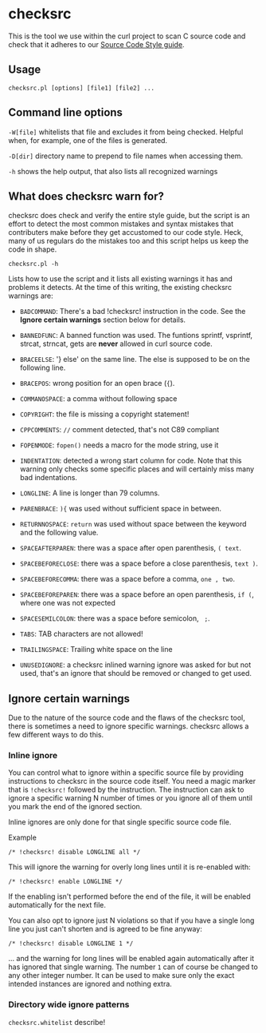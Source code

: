 # checksrc

This is the tool we use within the curl project to scan C source code and
check that it adheres to our [Source Code Style guide](CODE_STYLE.md).

## Usage

    checksrc.pl [options] [file1] [file2] ...

## Command line options

`-W[file]` whitelists that file and excludes it from being checked. Helpful
when, for example, one of the files is generated.

`-D[dir]` directory name to prepend to file names when accessing them.

`-h` shows the help output, that also lists all recognized warnings

## What does checksrc warn for?

checksrc does check and verify the entire style guide, but the script is an
effort to detect the most common mistakes and syntax mistakes that
contributers make before they get accustomed to our code style. Heck, many of
us regulars do the mistakes too and this script helps us keep the code in
shape.

    checksrc.pl -h

Lists how to use the script and it lists all existing warnings it has and
problems it detects. At the time of this writing, the existing checksrc
warnings are:

- `BADCOMMAND`: There's a bad !checksrc! instruction in the code. See the
   **Ignore certain warnings** section below for details.

- `BANNEDFUNC`: A banned function was used. The funtions sprintf, vsprintf,
   strcat, strncat, gets are **never** allowed in curl source code.

- `BRACEELSE`: '} else' on the same line. The else is supposed to be on the
  following line.

- `BRACEPOS`: wrong position for an open brace (`{`).

- `COMMANOSPACE`: a comma without following space

- `COPYRIGHT`: the file is missing a copyright statement!

- `CPPCOMMENTS`: `//` comment detected, that's not C89 compliant

- `FOPENMODE`: `fopen()` needs a macro for the mode string, use it

- `INDENTATION`: detected a wrong start column for code. Note that this warning
   only checks some specific places and will certainly miss many bad
   indentations.

- `LONGLINE`: A line is longer than 79 columns.

- `PARENBRACE`: `){` was used without sufficient space in between.

- `RETURNNOSPACE`: `return` was used without space between the keyword and the
   following value.

- `SPACEAFTERPAREN`: there was a space after open parenthesis, `( text`.

- `SPACEBEFORECLOSE`: there was a space before a close parenthesis, `text )`.

- `SPACEBEFORECOMMA`: there was a space before a comma, `one , two`.

- `SPACEBEFOREPAREN`: there was a space before an open parenthesis, `if (`,
   where one was not expected

- `SPACESEMILCOLON`: there was a space before semicolon, ` ;`.

- `TABS`: TAB characters are not allowed!

- `TRAILINGSPACE`: Trailing white space on the line

- `UNUSEDIGNORE`: a checksrc inlined warning ignore was asked for but not used,
   that's an ignore that should be removed or changed to get used.

## Ignore certain warnings

Due to the nature of the source code and the flaws of the checksrc tool, there
is sometimes a need to ignore specific warnings. checksrc allows a few
different ways to do this.

### Inline ignore

You can control what to ignore within a specific source file by providing
instructions to checksrc in the source code itself. You need a magic marker
that is `!checksrc!` followed by the instruction. The instruction can ask to
ignore a specific warning N number of times or you ignore all of them until
you mark the end of the ignored section.

Inline ignores are only done for that single specific source code file.

Example

    /* !checksrc! disable LONGLINE all */

This will ignore the warning for overly long lines until it is re-enabled with:

    /* !checksrc! enable LONGLINE */

If the enabling isn't performed before the end of the file, it will be enabled
automatically for the next file.

You can also opt to ignore just N violations so that if you have a single long
line you just can't shorten and is agreed to be fine anyway:

    /* !checksrc! disable LONGLINE 1 */

... and the warning for long lines will be enabled again automatically after
it has ignored that single warning. The number `1` can of course be changed to
any other integer number. It can be used to make sure only the exact intended
instances are ignored and nothing extra.

### Directory wide ignore patterns

`checksrc.whitelist` describe!


